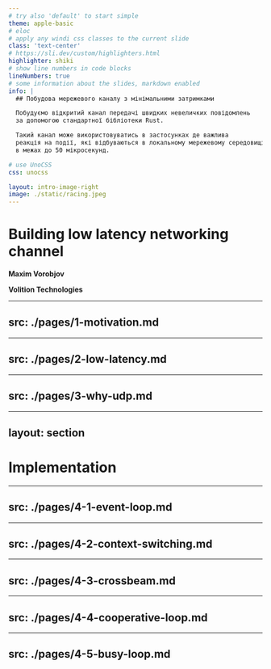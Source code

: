 ```yaml
---
# try also 'default' to start simple
theme: apple-basic
# eloc
# apply any windi css classes to the current slide
class: 'text-center'
# https://sli.dev/custom/highlighters.html
highlighter: shiki
# show line numbers in code blocks
lineNumbers: true
# some information about the slides, markdown enabled
info: |
  ## Побудова мережевого каналу з мінімальними затримками

  Побудуємо відкритий канал передачі швидких невеличких повідомлень
  за допомогою стандартної бібліотеки Rust.

  Такий канал може використовуватись в застосунках де важлива
  реакція на події, які відбуваються в локальному мережевому середовищі,
  в межах до 50 мікросекунд.

# use UnoCSS
css: unocss

layout: intro-image-right
image: ./static/racing.jpeg
---
```


# Building low latency networking channel

__Maxim Vorobjov__

__Volition Technologies__


---
src: ./pages/1-motivation.md
---
---
src: ./pages/2-low-latency.md
---
---
src: ./pages/3-why-udp.md
---

---
layout: section
---
# Implementation

---
src: ./pages/4-1-event-loop.md
---
---
src: ./pages/4-2-context-switching.md
---
---
src: ./pages/4-3-crossbeam.md
---
---
src: ./pages/4-4-cooperative-loop.md
---
---
src: ./pages/4-5-busy-loop.md
---
